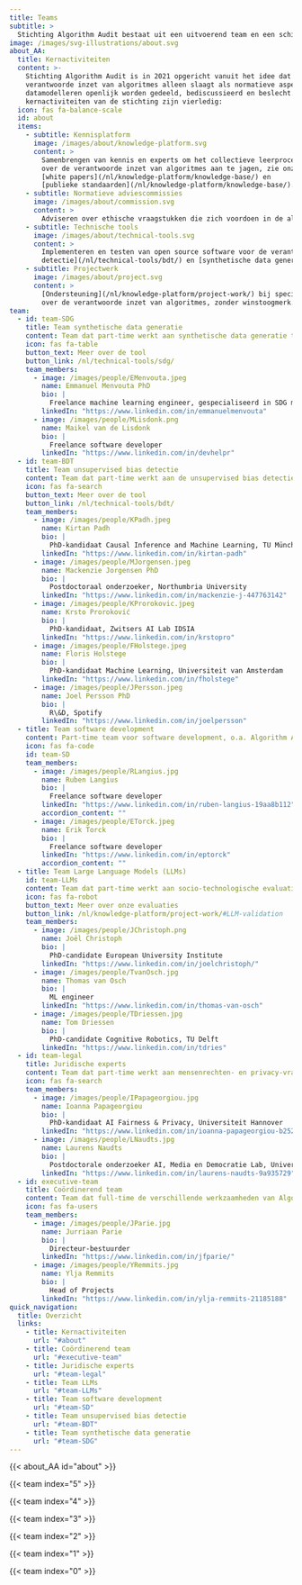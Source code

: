```yaml
---
title: Teams
subtitle: >
  Stichting Algorithm Audit bestaat uit een uitvoerend team en een schil van multidisciplinaire experts die part-time betrokken zijn bij projecten.
image: /images/svg-illustrations/about.svg
about_AA:
  title: Kernactiviteiten
  content: >-
    Stichting Algorithm Audit is in 2021 opgericht vanuit het idee dat de
    verantwoorde inzet van algoritmes alleen slaagt als normatieve aspecten van
    datamodelleren openlijk worden gedeeld, bediscussieerd en beslecht. De
    kernactiviteiten van de stichting zijn vierledig:
  icon: fas fa-balance-scale
  id: about
  items:
    - subtitle: Kennisplatform
      image: /images/about/knowledge-platform.svg
      content: >
        Samenbrengen van kennis en experts om het collectieve leerproces
        over de verantwoorde inzet van algoritmes aan te jagen, zie onze
        [white papers](/nl/knowledge-platform/knowledge-base/) en
        [publieke standaarden](/nl/knowledge-platform/knowledge-base/).
    - subtitle: Normatieve adviescommissies
      image: /images/about/commission.svg
      content: >
        Adviseren over ethische vraagstukken die zich voordoen in de algoritmische praktijk door het faciliteren van deliberatieve en inclusieve adviescommissies, met [algoprudentie](/nl/algoprudence/) als resultaat
    - subtitle: Technische tools
      image: /images/about/technical-tools.svg
      content: >
        Implementeren en testen van open source software voor de verantwoorde inzet van algoritmes en AI, o.a. socio-technische evaluatie van generatieve AI, [unsupervised bias
        detectie](/nl/technical-tools/bdt/) en [synthetische data generatie](/nl/technical-tools/sdg/).
    - subtitle: Projectwerk
      image: /images/about/project.svg
      content: >
        [Ondersteuning](/nl/knowledge-platform/project-work/) bij specifieke vragen vanuit de publieke en private sector
        over de verantwoorde inzet van algoritmes, zonder winstoogmerk.
team:
  - id: team-SDG
    title: Team synthetische data generatie
    content: Team dat part-time werkt aan synthetische data generatie tool
    icon: fas fa-table
    button_text: Meer over de tool
    button_link: /nl/technical-tools/sdg/
    team_members:
      - image: /images/people/EMenvouta.jpeg
        name: Emmanuel Menvouta PhD
        bio: |
          Freelance machine learning engineer, gespecialiseerd in SDG methodologie
        linkedIn: "https://www.linkedin.com/in/emmanuelmenvouta"
      - image: /images/people/MLisdonk.png
        name: Maikel van de Lisdonk
        bio: |
          Freelance software developer
        linkedIn: "https://www.linkedin.com/in/devhelpr"
  - id: team-BDT
    title: Team unsupervised bias detectie
    content: Team dat part-time werkt aan de unsupervised bias detectie tool
    icon: fas fa-search
    button_text: Meer over de tool
    button_link: /nl/technical-tools/bdt/
    team_members:
      - image: /images/people/KPadh.jpeg
        name: Kirtan Padh
        bio: |
          PhD-kandidaat Causal Inference and Machine Learning, TU München
        linkedIn: "https://www.linkedin.com/in/kirtan-padh"
      - image: /images/people/MJorgensen.jpeg
        name: Mackenzie Jorgensen PhD
        bio: |
          Postdoctoraal onderzoeker, Northumbria University
        linkedIn: "https://www.linkedin.com/in/mackenzie-j-447763142"
      - image: /images/people/KProrokovic.jpeg
        name: Krsto Proroković
        bio: |
          PhD-kandidaat, Zwitsers AI Lab IDSIA
        linkedIn: "https://www.linkedin.com/in/krstopro"
      - image: /images/people/FHolstege.jpeg
        name: Floris Holstege
        bio: |
          PhD-kandidaat Machine Learning, Universiteit van Amsterdam
        linkedIn: "https://www.linkedin.com/in/fholstege"
      - image: /images/people/JPersson.jpeg
        name: Joel Persson PhD
        bio: |
          R\&D, Spotify
        linkedIn: "https://www.linkedin.com/in/joelpersson"
  - title: Team software development
    content: Part-time team voor software development, o.a. Algorithm Audit's tools en website
    icon: fas fa-code
    id: team-SD
    team_members:
      - image: /images/people/RLangius.jpg
        name: Ruben Langius
        bio: |
          Freelance software developer
        linkedIn: "https://www.linkedin.com/in/ruben-langius-19aa8b112"
        accordion_content: ""
      - image: /images/people/ETorck.jpeg
        name: Erik Torck
        bio: |
          Freelance software developer
        linkedIn: "https://www.linkedin.com/in/eptorck"
        accordion_content: ""
  - title: Team Large Language Models (LLMs)
    id: team-LLMs
    content: Team dat part-time werkt aan socio-technologische evaluatie van Large Language Models
    icon: fas fa-robot
    button_text: Meer over onze evaluaties
    button_link: /nl/knowledge-platform/project-work/#LLM-validation
    team_members:
      - image: /images/people/JChristoph.png
        name: Joël Christoph
        bio: |
          PhD-candidate European University Institute
        linkedIn: "https://www.linkedin.com/in/joelchristoph/"
      - image: /images/people/TvanOsch.jpg
        name: Thomas van Osch
        bio: |
          ML engineer
        linkedIn: "https://www.linkedin.com/in/thomas-van-osch"
      - image: /images/people/TDriessen.jpg
        name: Tom Driessen
        bio: |
          PhD-candidate Cognitive Robotics, TU Delft
        linkedIn: "https://www.linkedin.com/in/tdries"
  - id: team-legal
    title: Juridische experts
    content: Team dat part-time werkt aan mensenrechten- en privacy-vraagstukken
    icon: fas fa-search
    team_members:
      - image: /images/people/IPapageorgiou.jpg
        name: Ioanna Papageorgiou
        bio: |
          PhD-kandidaat AI Fairness & Privacy, Universiteit Hannover
        linkedIn: "https://www.linkedin.com/in/ioanna-papageorgiou-b25201201"
      - image: /images/people/LNaudts.jpg
        name: Laurens Naudts
        bio: |
          Postdoctorale onderzoeker AI, Media en Democratie Lab, Universiteit van Amsterdam
        linkedIn: "https://www.linkedin.com/in/laurens-naudts-9a935729"
  - id: executive-team
    title: Coördinerend team
    content: Team dat full-time de verschillende werkzaamheden van Algorithm Audit coördineert.
    icon: fas fa-users
    team_members:
      - image: /images/people/JParie.jpg
        name: Jurriaan Parie
        bio: |
          Directeur-bestuurder
        linkedIn: "https://www.linkedin.com/in/jfparie/"
      - image: /images/people/YRemmits.jpg
        name: Ylja Remmits
        bio: |
          Head of Projects
        linkedIn: "https://www.linkedin.com/in/ylja-remmits-21185188"
quick_navigation:
  title: Overzicht
  links:
    - title: Kernactiviteiten
      url: "#about"
    - title: Coördinerend team
      url: "#executive-team"
    - title: Juridische experts
      url: "#team-legal"
    - title: Team LLMs
      url: "#team-LLMs"
    - title: Team software development
      url: "#team-SD"
    - title: Team unsupervised bias detectie
      url: "#team-BDT"
    - title: Team synthetische data generatie
      url: "#team-SDG"
---
```


{{< about_AA id="about" >}}

{{< team index="5" >}}

{{< team index="4" >}}

{{< team index="3" >}}

{{< team index="2" >}}

{{< team index="1" >}}

{{< team  index="0" >}}
